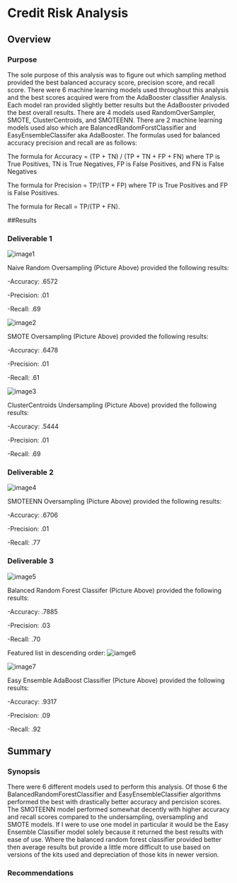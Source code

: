 # Credit Risk Analysis
## Overview
### Purpose

The sole purpose of this analysis was to figure out which sampling method provided the best balanced accuracy score, precision score, and recall score. There were 6 machine learning models used throughout this analysis and the best scores acquired were from the AdaBooster classifier Analysis. Each model ran provided slightly better results but the AdaBooster privoded the best overall results. There are 4 models used RandomOverSampler, SMOTE, ClusterCentroids, and SMOTEENN. There are 2 machine learning models used also which are BalancedRandomForstClassifier and EasyEnsembleClassifer aka AdaBooster.
The formulas used for balanced accuracy precision and recall are as follows:

The formula for Accuracy = (TP + TN) / (TP + TN + FP + FN) where TP is True Positives, TN is True Negatives, FP is False Positives, and FN is False Negatives

The formula for Precision = TP/(TP + FP) where TP is True Positives and FP is False Positives.

The formula for Recall = TP/(TP + FN).

##Results
### Deliverable 1

![image1](https://github.com/Ajsforlife/Credit_Risk_Analysis/blob/main/credit_analysis_pictures/deliverable%201-1.png)

Naive Random Oversampling (Picture Above) provided the following results:

-Accuracy: .6572

-Precision: .01

-Recall: .69

![image2](https://github.com/Ajsforlife/Credit_Risk_Analysis/blob/main/credit_analysis_pictures/deliverable%201-2.png)

SMOTE Oversampling (Picture Above) provided the following results:

-Accuracy: .6478

-Precision: .01

-Recall: .61

![image3](https://github.com/Ajsforlife/Credit_Risk_Analysis/blob/main/credit_analysis_pictures/deliverable1-3.png)

ClusterCentroids Undersampling (Picture Above) provided the following results:

-Accuracy: .5444

-Precision: .01

-Recall: .69

### Deliverable 2

![image4](https://github.com/Ajsforlife/Credit_Risk_Analysis/blob/main/credit_analysis_pictures/deliverable2.png)

SMOTEENN Oversampling (Picture Above) provided the following results:

-Accuracy: .6706

-Precision: .01

-Recall: .77

### Deliverable 3

![image5](https://github.com/Ajsforlife/Credit_Risk_Analysis/blob/main/credit_analysis_pictures/deliverable3-1.png)

Balanced Random Forest Classifer (Picture Above) provided the following results:

-Accuracy: .7885

-Precision: .03

-Recall: .70

Featured list in descending order:
![iamge6](https://github.com/Ajsforlife/Credit_Risk_Analysis/blob/main/credit_analysis_pictures/deliverable3-2.png)

![image7](https://github.com/Ajsforlife/Credit_Risk_Analysis/blob/main/credit_analysis_pictures/deliverable%203-3.png)

Easy Ensemble AdaBoost Classifier (Picture Above) provided the following results:

-Accuracy: .9317

-Precision: .09

-Recall: .92

## Summary

### Synopsis

There were 6 different models used to perform this analysis. Of those 6 the BalancedRandomForestClassifier and EasyEnsembleClassifier algorithms performed the best with drastically better accuracy and percision scores. The SMOTEENN model performed somewhat decently with higher accuracy and recall scores compared to the undersampling, oversampling and SMOTE models. If I were to use one model in particular it would be the Easy Ensemble Classifier model solely because it returned the best results with ease of use. Where the balanced random forest classifier provided better then average results but provide a little more difficult to use based on versions of the kits used and depreciation of those kits in newer version.

### Recommendations





